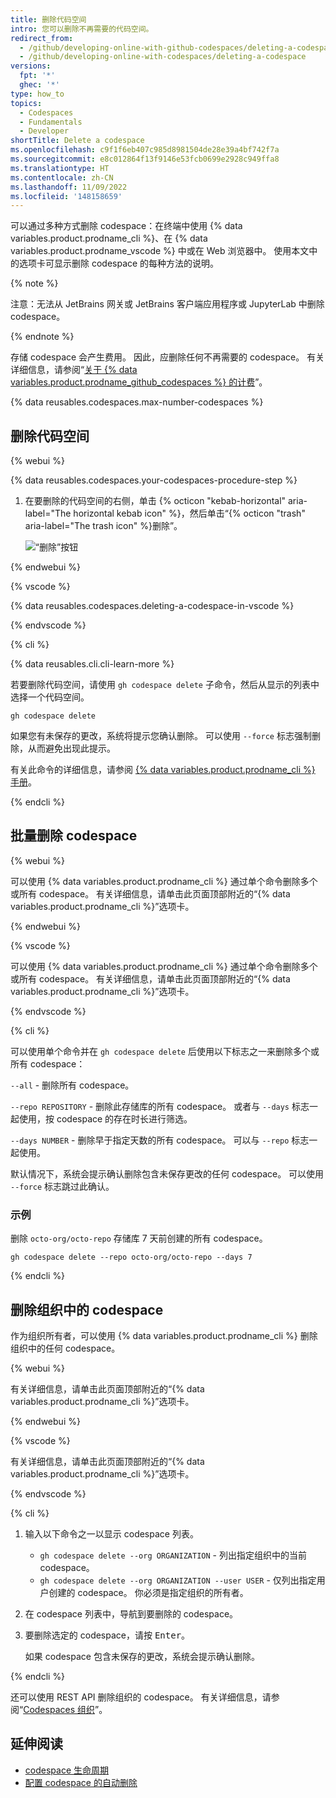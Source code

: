 ```yaml
---
title: 删除代码空间
intro: 您可以删除不再需要的代码空间。
redirect_from:
  - /github/developing-online-with-github-codespaces/deleting-a-codespace
  - /github/developing-online-with-codespaces/deleting-a-codespace
versions:
  fpt: '*'
  ghec: '*'
type: how_to
topics:
  - Codespaces
  - Fundamentals
  - Developer
shortTitle: Delete a codespace
ms.openlocfilehash: c9f1f6eb407c985d8981504de28e39a4bf742f7a
ms.sourcegitcommit: e8c012864f13f9146e53fcb0699e2928c949ffa8
ms.translationtype: HT
ms.contentlocale: zh-CN
ms.lasthandoff: 11/09/2022
ms.locfileid: '148158659'
---
```

可以通过多种方式删除 codespace：在终端中使用 {% data variables.product.prodname_cli %}、在 {% data variables.product.prodname_vscode %} 中或在 Web 浏览器中。 使用本文中的选项卡可显示删除 codespace 的每种方法的说明。

{% note %}

注意：无法从 JetBrains 网关或 JetBrains 客户端应用程序或 JupyterLab 中删除 codespace。

{% endnote %}

存储 codespace 会产生费用。 因此，应删除任何不再需要的 codespace。 有关详细信息，请参阅“[关于 {% data variables.product.prodname_github_codespaces %} 的计费](/billing/managing-billing-for-github-codespaces/about-billing-for-github-codespaces)”。

{% data reusables.codespaces.max-number-codespaces %}

## 删除代码空间

{% webui %}

{% data reusables.codespaces.your-codespaces-procedure-step %}
1. 在要删除的代码空间的右侧，单击 {% octicon "kebab-horizontal" aria-label="The horizontal kebab icon" %}，然后单击“{% octicon "trash" aria-label="The trash icon" %}删除”。

   ![“删除”按钮](/assets/images/help/codespaces/delete-codespace.png)

{% endwebui %}

{% vscode %}

{% data reusables.codespaces.deleting-a-codespace-in-vscode %}

{% endvscode %}


{% cli %}

{% data reusables.cli.cli-learn-more %}

若要删除代码空间，请使用 `gh codespace delete` 子命令，然后从显示的列表中选择一个代码空间。

```shell
gh codespace delete
```

如果您有未保存的更改，系统将提示您确认删除。 可以使用 `--force` 标志强制删除，从而避免出现此提示。

有关此命令的详细信息，请参阅 [{% data variables.product.prodname_cli %} 手册](https://cli.github.com/manual/gh_codespace_delete)。

{% endcli %}

## 批量删除 codespace

{% webui %}

可以使用 {% data variables.product.prodname_cli %} 通过单个命令删除多个或所有 codespace。 有关详细信息，请单击此页面顶部附近的“{% data variables.product.prodname_cli %}”选项卡。

{% endwebui %}

{% vscode %}

可以使用 {% data variables.product.prodname_cli %} 通过单个命令删除多个或所有 codespace。 有关详细信息，请单击此页面顶部附近的“{% data variables.product.prodname_cli %}”选项卡。

{% endvscode %}


{% cli %}

可以使用单个命令并在 `gh codespace delete` 后使用以下标志之一来删除多个或所有 codespace：

`--all` - 删除所有 codespace。

`--repo REPOSITORY` - 删除此存储库的所有 codespace。 或者与 `--days` 标志一起使用，按 codespace 的存在时长进行筛选。

`--days NUMBER` - 删除早于指定天数的所有 codespace。 可以与 `--repo` 标志一起使用。

默认情况下，系统会提示确认删除包含未保存更改的任何 codespace。 可以使用 `--force` 标志跳过此确认。 

### 示例

删除 `octo-org/octo-repo` 存储库 7 天前创建的所有 codespace。

```
gh codespace delete --repo octo-org/octo-repo --days 7
```

{% endcli %}

## 删除组织中的 codespace

作为组织所有者，可以使用 {% data variables.product.prodname_cli %} 删除组织中的任何 codespace。

{% webui %}

有关详细信息，请单击此页面顶部附近的“{% data variables.product.prodname_cli %}”选项卡。

{% endwebui %}

{% vscode %}

有关详细信息，请单击此页面顶部附近的“{% data variables.product.prodname_cli %}”选项卡。

{% endvscode %}

{% cli %}

1. 输入以下命令之一以显示 codespace 列表。
   * `gh codespace delete --org ORGANIZATION` - 列出指定组织中的当前 codespace。 
   * `gh codespace delete --org ORGANIZATION --user USER` - 仅列出指定用户创建的 codespace。
   你必须是指定组织的所有者。
1. 在 codespace 列表中，导航到要删除的 codespace。
1. 要删除选定的 codespace，请按 <kbd>Enter</kbd>。

   如果 codespace 包含未保存的更改，系统会提示确认删除。

{% endcli %}

还可以使用 REST API 删除组织的 codespace。 有关详细信息，请参阅“[Codespaces 组织](/rest/codespaces/organizations#delete-a-codespace-from-the-organization)”。

## 延伸阅读
- [codespace 生命周期](/codespaces/developing-in-codespaces/the-codespace-lifecycle)
- [配置 codespace 的自动删除](/codespaces/customizing-your-codespace/configuring-automatic-deletion-of-your-codespaces)
